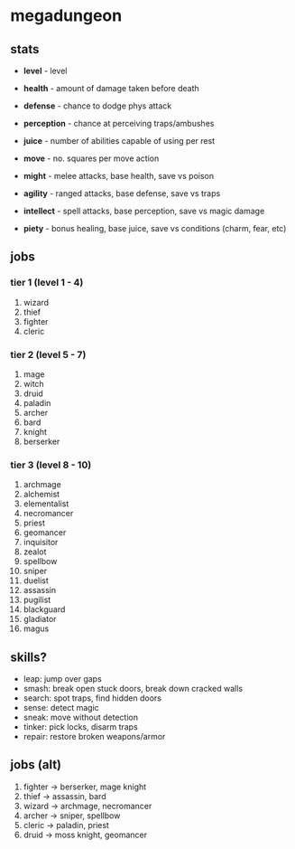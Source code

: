 # megadungeon


## stats

* **level** - level

* **health** - amount of damage taken before death
* **defense** - chance to dodge phys attack
* **perception** - chance at perceiving traps/ambushes
* **juice** - number of abilities capable of using per rest
* **move** - no. squares per move action

* **might** - melee attacks, base health, save vs poison
* **agility** - ranged attacks, base defense, save vs traps
* **intellect** - spell attacks, base perception, save vs magic damage
* **piety** - bonus healing, base juice, save vs conditions (charm, fear, etc)


## jobs

### tier 1 (level 1 - 4)

1. wizard
2. thief
3. fighter
4. cleric

### tier 2 (level 5 - 7)

1. mage
2. witch
3. druid
4. paladin
5. archer
6. bard
7. knight
8. berserker

### tier 3 (level 8 - 10)

1. archmage
2. alchemist
3. elementalist
4. necromancer
5. priest
6. geomancer
7. inquisitor
8. zealot
9. spellbow
10. sniper
11. duelist
12. assassin
13. pugilist
14. blackguard
15. gladiator
16. magus


## skills?

* leap: jump over gaps
* smash: break open stuck doors, break down cracked walls
* search: spot traps, find hidden doors
* sense: detect magic
* sneak: move without detection
* tinker: pick locks, disarm traps
* repair: restore broken weapons/armor


## jobs (alt)

1. fighter -> berserker, mage knight
2. thief -> assassin, bard
3. wizard -> archmage, necromancer
4. archer -> sniper, spellbow
5. cleric -> paladin, priest
6. druid -> moss knight, geomancer

